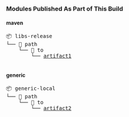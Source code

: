 

### Modules Published As Part of This Build


#### maven


 <pre>📦 libs-release
└── 📁 path
    └── 📁 to
        └── <a href=https://myplatform.com/ui/repos/tree/General/libs-release/path/to/artifact1?clearFilter=true target="_blank">artifact1</a>

</pre>
#### generic


 <pre>📦 generic-local
└── 📁 path
    └── 📁 to
        └── <a href=https://myplatform.com/ui/repos/tree/General/generic-local/path/to/artifact2?clearFilter=true target="_blank">artifact2</a>

</pre>